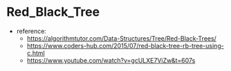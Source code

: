 # Red_Black_Tree

- reference:
    - https://algorithmtutor.com/Data-Structures/Tree/Red-Black-Trees/
    - https://www.coders-hub.com/2015/07/red-black-tree-rb-tree-using-c.html
    - https://www.youtube.com/watch?v=gcULXE7ViZw&t=607s
